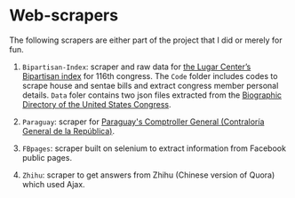 # Web-scrapers

The following scrapers are either part of the project that I did or merely for fun.

1. `Bipartisan-Index`: scraper and raw data for [the Lugar Center’s Bipartisan index](https://www.thelugarcenter.org/ourwork-Bipartisan-Index.html) for 116th congress. The `Code` folder includes codes to scrape house and sentae bills and extract congress member personal details. `Data` foler contains two json files extracted from the [Biographic Directory of the United States Congress](https://bioguide.congress.gov/). 

2. `Paraguay`: scraper for [Paraguay's Comptroller General (Contraloría General de la República)](https://portaldjbr.contraloria.gov.py/portal-djbr/).

3. `FBpages`: scraper built on selenium to extract information from Facebook public pages.

4. `Zhihu`: scraper to get answers from Zhihu (Chinese version of Quora) which used Ajax.